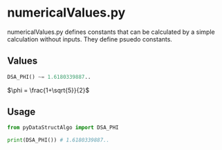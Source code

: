 # numericalValues.py

numericalValues.py defines constants that can be calculated by a simple calculation without inputs. They define psuedo constants.

## Values

```python
DSA_PHI() ~= 1.6180339887..
```

$\phi = \frac{1+\sqrt{5}}{2}$

## Usage

```python
from pyDataStructAlgo import DSA_PHI

print(DSA_PHI()) # 1.6180339887..
```
